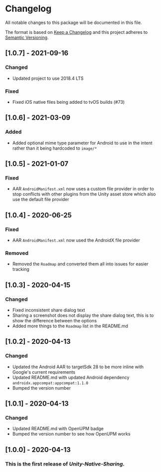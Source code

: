 # Changelog
All notable changes to this package will be documented in this file.

The format is based on [Keep a Changelog](http://keepachangelog.com/en/1.0.0/)
and this project adheres to [Semantic Versioning](http://semver.org/spec/v2.0.0.html).

## [1.0.7] - 2021-09-16
### Changed
- Updated project to use 2018.4 LTS

### Fixed
- Fixed iOS native files being added to tvOS builds (#73)

## [1.0.6] - 2021-03-09
### Added
- Added optional mime type parameter for Android to use in the intent rather than it being hardcoded to `image/*`

## [1.0.5] - 2021-01-07
### Fixed
- AAR `AndroidManifest.xml` now uses a custom file provider in order to stop conflicts with other plugins from the Unity asset store which also use the default file provider

## [1.0.4] - 2020-06-25
### Fixed
- AAR `AndroidManifest.xml` now used the AndroidX file provider

### Removed
- Removed the `Roadmap` and converted them all into issues for easier tracking

## [1.0.3] - 2020-04-15
### Changed
- Fixed inconsistent share dialog text
- Sharing a screenshot does not display the share dialog text, this is to show the difference between the options
- Added more things to the `Roadmap` list in the README.md

## [1.0.2] - 2020-04-13
### Changed
- Updated the Android AAR to targetSdk 28 to be more inline with Google's current requirements
- Updated README.md with updated Android dependency `androidx.appcompat:appcompat:1.1.0`
- Bumped the version number

## [1.0.1] - 2020-04-13
### Changed
- Updated README.md with OpenUPM badge
- Bumped the version number to see how OpenUPM works

## [1.0.0] - 2020-04-13
### This is the first release of *Unity-Native-Sharing*.
